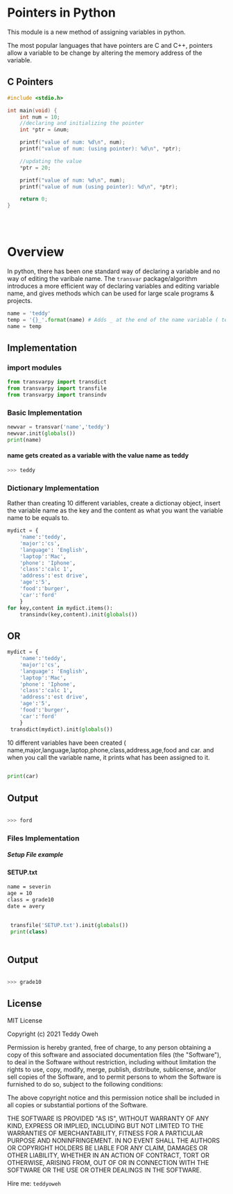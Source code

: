# Pointers in Python
This module is a new method of assigning variables in python.

The most popular languages that have pointers are C and C++, pointers allow a variable to be change by altering the memory address of the variable. 

## C Pointers 
```C
#include <stdio.h>

int main(void) {
	int num = 10;
	//declaring and initializing the pointer
	int *ptr = &num;

	printf("value of num: %d\n", num);
	printf("value of num: (using pointer): %d\n", *ptr);

	//updating the value
	*ptr = 20;

	printf("value of num: %d\n", num);
	printf("value of num (using pointer): %d\n", *ptr);

	return 0;
}


 

```

# Overview
In python, there has been one standard way of declaring a variable and no way of editing the varibale name.
The ```transvar``` package/algorithm introduces a more efficient way of declaring variables and editing variable name, and gives methods which can be used for large scale programs & projects.

```Python
name = 'teddy'
temp = '{}_'.format(name) # Adds _ at the end of the name variable ( teddy )
name = temp 
```



## Implementation
 ### import modules
 ```py
from transvarpy import transdict
from transvarpy import transfile
from transvarpy import transindv
 ```
 
 ### Basic Implementation
 ```py
 newvar = transvar('name','teddy')
 newvar.init(globals())
 print(name)
 ```
 #### name gets created as a variable with the value name as teddy
 ```sh
 >>> teddy
 ```
 ### Dictionary Implementation 
Rather than creating 10 different variables, create a dictionay object, insert the variable name as the key and the content as what you want the variable name to be equals to.

```Python
mydict = {
	'name':'teddy',
	'major':'cs',
	'language': 'English',
	'laptop':'Mac',
	'phone': 'Iphone',
	'class':'calc 1',
	'address':'est drive',
	'age':'5',
	'food':'burger',
	'car':'ford'
	}
for key,content in mydict.items():
	transindv(key,content).init(globals())
```
## OR
```Python
mydict = {
	'name':'teddy',
	'major':'cs',
	'language': 'English',
	'laptop':'Mac',
	'phone': 'Iphone',
	'class':'calc 1',
	'address':'est drive',
	'age':'5',
	'food':'burger',
	'car':'ford'
	}
 transdict(mydict).init(globals())
```
10 different variables have been created ( name,major,language,laptop,phone,class,address,age,food and car.
and when you call the variable name, it prints what has been assigned to it.

```Python
 
print(car)

```
## Output
```sh
 
>>> ford

```
### Files Implementation
##### Setup File example
#### SETUP.txt
```txt
name = severin
age = 10
class = grade10
date = avery

```

```Python
 
 transfile('SETUP.txt').init(globals())
 print(class)
 

```
## Output
```sh
 
>>> grade10

```
License
----

MIT License

Copyright (c) 2021 Teddy Oweh

Permission is hereby granted, free of charge, to any person obtaining a copy
of this software and associated documentation files (the "Software"), to deal
in the Software without restriction, including without limitation the rights
to use, copy, modify, merge, publish, distribute, sublicense, and/or sell
copies of the Software, and to permit persons to whom the Software is
furnished to do so, subject to the following conditions:

The above copyright notice and this permission notice shall be included in all
copies or substantial portions of the Software.

THE SOFTWARE IS PROVIDED "AS IS", WITHOUT WARRANTY OF ANY KIND, EXPRESS OR
IMPLIED, INCLUDING BUT NOT LIMITED TO THE WARRANTIES OF MERCHANTABILITY,
FITNESS FOR A PARTICULAR PURPOSE AND NONINFRINGEMENT. IN NO EVENT SHALL THE
AUTHORS OR COPYRIGHT HOLDERS BE LIABLE FOR ANY CLAIM, DAMAGES OR OTHER
LIABILITY, WHETHER IN AN ACTION OF CONTRACT, TORT OR OTHERWISE, ARISING FROM,
OUT OF OR IN CONNECTION WITH THE SOFTWARE OR THE USE OR OTHER DEALINGS IN THE
SOFTWARE.


Hire me: `teddyoweh`
